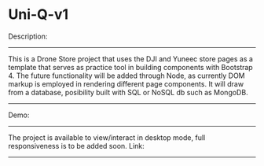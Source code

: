 # Uni-Q-v1
Description:
***
This is a Drone Store project that uses the DJI and Yuneec store pages as a template that serves as practice tool in building components with Bootstrap 4. The future functionality will be added through Node, as currently DOM markup is employed in rendering different page components. It will draw from a database, posibility built with SQL or NoSQL db such as MongoDB.
***
Demo:
***
The project is available to view/interact in desktop mode, full responsiveness is to be added soon. Link:
***
